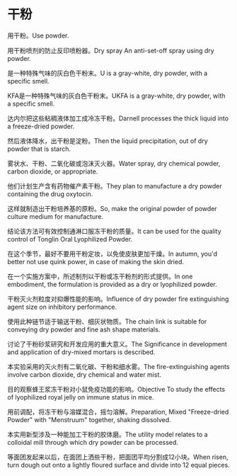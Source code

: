 # 干粉

<p><span class="chinese">用干粉。</span><span class="english">Use powder.</span></p>

<p><span class="chinese">用干粉喷剂的防止反印喷粉器。</span><span class="english">Dry spray An anti-set-off spray using dry powder.</span></p>

<p><span class="chinese">是一种特殊气味的灰白色干粉末。</span><span class="english">U is a gray-white, dry powder, with a specific smell.</span></p>

<p><span class="chinese">KFA是一种特殊气味的灰白色干粉末。</span><span class="english">UKFA is a gray-white, dry powder, with a specific smell.</span></p>

<p><span class="chinese">达内尔把这些粘稠液体加工成冷冻干粉。</span><span class="english">Darnell processes the thick liquid into a freeze-dried powder.</span></p>

<p><span class="chinese">然后液体降水，出干粉是淀粉。</span><span class="english">Then the liquid precipitation, out of dry powder that is starch.</span></p>

<p><span class="chinese">雾状水、干粉、二氧化碳或泡沫灭火器。</span><span class="english">Water spray, dry chemical powder, carbon dioxide, or appropriate.</span></p>

<p><span class="chinese">他们计划生产含有药物催产素干粉。</span><span class="english">They plan to manufacture a dry powder containing the drug oxytocin.</span></p>

<p><span class="chinese">这样就制造出干粉培养基的原粉。</span><span class="english">So, make the original powder of powder culture medium for manufacture.</span></p>

<p><span class="chinese">结论该方法可有效控制通淋口服冻干粉的质量。</span><span class="english">It can be used for the quality control of Tonglin Oral Lyophilized Powder.</span></p>

<p><span class="chinese">在这个季节，最好不要用干粉定妆，以免使皮肤更加干燥。</span><span class="english">In autumn, you'd better not use quink power, in case of making the skin dried.</span></p>

<p><span class="chinese">在一个实施方案中，所述制剂以干粉或冻干粉剂的形式提供。</span><span class="english">In one embodiment, the formulation is provided as a dry or lyophilized powder.</span></p>

<p><span class="chinese">干粉灭火剂粒度对抑爆性能的影响。</span><span class="english">Influence of dry powder fire extinguishing agent size on inhibitory performance.</span></p>

<p><span class="chinese">使用此种链节适于输送干粉、细灰状物质。</span><span class="english">The chain link is suitable for conveying dry powder and fine ash shape materials.</span></p>

<p><span class="chinese">讨论了干粉砂浆研究和开发应用的重大意义。</span><span class="english">The Significance in development and application of dry-mixed mortars is described.</span></p>

<p><span class="chinese">本实验采用的灭火剂有二氧化碳、干粉和细水雾。</span><span class="english">The fire-extinguishing agents involve carbon dioxide, dry chemical and water mist.</span></p>

<p><span class="chinese">目的观察蜂王浆冻干粉对小鼠免疫功能的影响。</span><span class="english">Objective To study the effects of lyophilized royal jelly on immune status in mice.</span></p>

<p><span class="chinese">用前调配，将冻干粉与溶媒混合，摇匀溶解。</span><span class="english">Preparation, Mixed "Freeze-dried Powder" with "Menstruum" together, shaking dissolved.</span></p>

<p><span class="chinese">本实用新型涉及一种能加工干粉的胶体磨。</span><span class="english">The utility model relates to a colloidal mill through which dry powder can be processed.</span></p>

<p><span class="chinese">等面团发起来以后，在面团上洒些干粉，把面团平均分割成12小块。</span><span class="english">When risen, turn dough out onto a lightly floured surface and divide into 12 equal pieces.</span></p>

